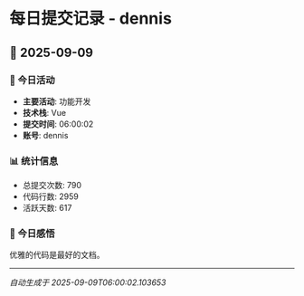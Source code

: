# 每日提交记录 - dennis

## 📅 2025-09-09

### 🎯 今日活动
- **主要活动**: 功能开发
- **技术栈**: Vue
- **提交时间**: 06:00:02
- **账号**: dennis

### 📊 统计信息
- 总提交次数: 790
- 代码行数: 2959
- 活跃天数: 617

### 💭 今日感悟
优雅的代码是最好的文档。

---
*自动生成于 2025-09-09T06:00:02.103653*

